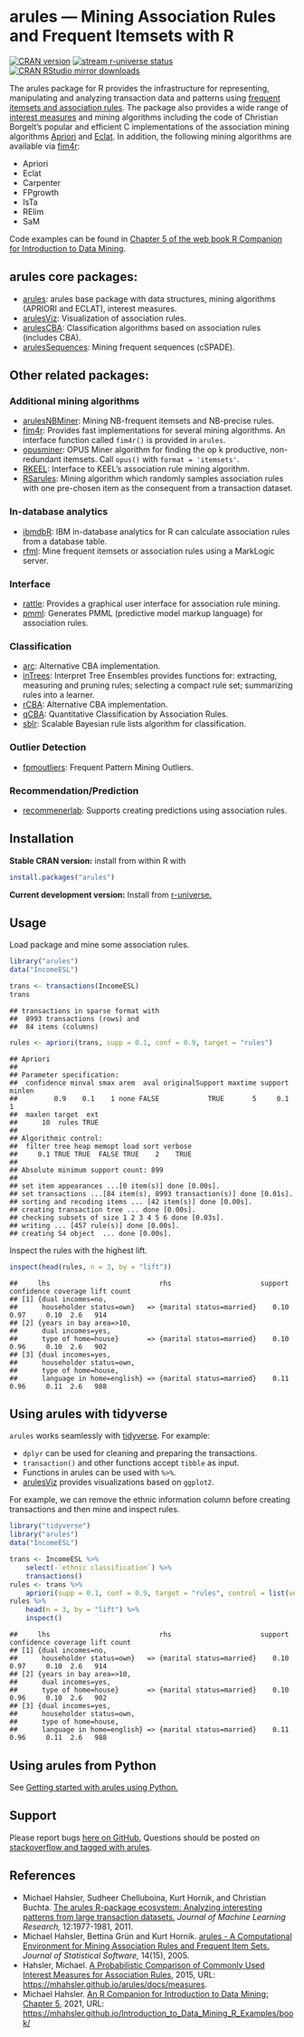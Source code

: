 arules — Mining Association Rules and Frequent Itemsets with R
================

[![CRAN
version](http://www.r-pkg.org/badges/version/arules)](https://CRAN.R-project.org/package=arules)
[![stream r-universe
status](https://mhahsler.r-universe.dev/badges/arules)](https://mhahsler.r-universe.dev/ui#package:arules)
[![CRAN RStudio mirror
downloads](http://cranlogs.r-pkg.org/badges/grand-total/arules)](https://CRAN.R-project.org/package=arules)

The arules package for R provides the infrastructure for representing,
manipulating and analyzing transaction data and patterns using [frequent
itemsets and association
rules](https://en.wikipedia.org/wiki/Association_rule_learning). The
package also provides a wide range of [interest
measures](https://mhahsler.github.io/arules/docs/measures) and mining
algorithms including the code of Christian Borgelt’s popular and
efficient C implementations of the association mining algorithms
[Apriori](https://borgelt.net/apriori.html) and
[Eclat](https://borgelt.net/eclat.html). In addition, the following
mining algorithms are available via
[fim4r](https://borgelt.net/fim4r.html):

-   Apriori
-   Eclat
-   Carpenter
-   FPgrowth
-   IsTa
-   RElim
-   SaM

Code examples can be found in [Chapter 5 of the web book R Companion for
Introduction to Data
Mining](https://mhahsler.github.io/Introduction_to_Data_Mining_R_Examples/book/association-analysis-basic-concepts-and-algorithms.html).

## arules core packages:

-   [arules](https://cran.r-project.org/package=arules): arules base
    package with data structures, mining algorithms (APRIORI and ECLAT),
    interest measures.
-   [arulesViz](https://github.com/mhahsler/arulesViz): Visualization of
    association rules.
-   [arulesCBA](https://github.com/ianjjohnson/arulesCBA):
    Classification algorithms based on association rules (includes
    CBA).  
-   [arulesSequences](https://cran.r-project.org/package=arulesSequences):
    Mining frequent sequences (cSPADE).

## Other related packages:

### Additional mining algorithms

-   [arulesNBMiner](https://github.com/mhahsler/arulesNBMiner): Mining
    NB-frequent itemsets and NB-precise rules.
-   [fim4r](https://borgelt.net/fim4r.html): Provides fast
    implementations for several mining algorithms. An interface function
    called `fim4r()` is provided in `arules`.
-   [opusminer](https://cran.r-project.org/package=opusminer): OPUS
    Miner algorithm for finding the op k productive, non-redundant
    itemsets. Call `opus()` with `format = 'itemsets'`.
-   [RKEEL](https://cran.r-project.org/package=RKEEL): Interface to
    KEEL’s association rule mining algorithm.
-   [RSarules](https://cran.r-project.org/package=RSarules): Mining
    algorithm which randomly samples association rules with one
    pre-chosen item as the consequent from a transaction dataset.

### In-database analytics

-   [ibmdbR](https://cran.r-project.org/package=ibmdbR): IBM in-database
    analytics for R can calculate association rules from a database
    table.
-   [rfml](https://cran.r-project.org/package=rfml): Mine frequent
    itemsets or association rules using a MarkLogic server.

### Interface

-   [rattle](https://cran.r-project.org/package=rattle): Provides a
    graphical user interface for association rule mining.
-   [pmml](https://cran.r-project.org/package=pmml): Generates PMML
    (predictive model markup language) for association rules.

### Classification

-   [arc](https://cran.r-project.org/package=arc): Alternative CBA
    implementation.
-   [inTrees](https://cran.r-project.org/package=inTrees): Interpret
    Tree Ensembles provides functions for: extracting, measuring and
    pruning rules; selecting a compact rule set; summarizing rules into
    a learner.
-   [rCBA](https://cran.r-project.org/package=rCBA): Alternative CBA
    implementation.
-   [qCBA](https://cran.r-project.org/package=qCBA): Quantitative
    Classification by Association Rules.
-   [sblr](https://cran.r-project.org/package=sbrl): Scalable Bayesian
    rule lists algorithm for classification.

### Outlier Detection

-   [fpmoutliers](https://cran.r-project.org/package=fpmoutliers):
    Frequent Pattern Mining Outliers.

### Recommendation/Prediction

-   [recommenerlab](https://github.com/mhahsler/recommenderlab):
    Supports creating predictions using association rules.

## Installation

**Stable CRAN version:** install from within R with

``` r
install.packages("arules")
```

**Current development version:** Install from
[r-universe.](https://mhahsler.r-universe.dev/ui#package:arules)

## Usage

Load package and mine some association rules.

``` r
library("arules")
data("IncomeESL")

trans <- transactions(IncomeESL)
trans
```

    ## transactions in sparse format with
    ##  8993 transactions (rows) and
    ##  84 items (columns)

``` r
rules <- apriori(trans, supp = 0.1, conf = 0.9, target = "rules")
```

    ## Apriori
    ## 
    ## Parameter specification:
    ##  confidence minval smax arem  aval originalSupport maxtime support minlen
    ##         0.9    0.1    1 none FALSE            TRUE       5     0.1      1
    ##  maxlen target  ext
    ##      10  rules TRUE
    ## 
    ## Algorithmic control:
    ##  filter tree heap memopt load sort verbose
    ##     0.1 TRUE TRUE  FALSE TRUE    2    TRUE
    ## 
    ## Absolute minimum support count: 899 
    ## 
    ## set item appearances ...[0 item(s)] done [0.00s].
    ## set transactions ...[84 item(s), 8993 transaction(s)] done [0.01s].
    ## sorting and recoding items ... [42 item(s)] done [0.00s].
    ## creating transaction tree ... done [0.00s].
    ## checking subsets of size 1 2 3 4 5 6 done [0.03s].
    ## writing ... [457 rule(s)] done [0.00s].
    ## creating S4 object  ... done [0.00s].

Inspect the rules with the highest lift.

``` r
inspect(head(rules, n = 3, by = "lift"))
```

    ##     lhs                           rhs                      support confidence coverage lift count
    ## [1] {dual incomes=no,                                                                            
    ##      householder status=own}   => {marital status=married}    0.10       0.97     0.10  2.6   914
    ## [2] {years in bay area=>10,                                                                      
    ##      dual incomes=yes,                                                                           
    ##      type of home=house}       => {marital status=married}    0.10       0.96     0.10  2.6   902
    ## [3] {dual incomes=yes,                                                                           
    ##      householder status=own,                                                                     
    ##      type of home=house,                                                                         
    ##      language in home=english} => {marital status=married}    0.11       0.96     0.11  2.6   988

## Using arules with tidyverse

`arules` works seamlessly with [tidyverse](https://www.tidyverse.org/).
For example:

-   `dplyr` can be used for cleaning and preparing the transactions.
-   `transaction()` and other functions accept `tibble` as input.
-   Functions in arules can be used with `%>%`.
-   [arulesViz](https://github.com/mhahsler/arulesViz) provides
    visualizations based on `ggplot2`.

For example, we can remove the ethnic information column before creating
transactions and then mine and inspect rules.

``` r
library("tidyverse")
library("arules")
data("IncomeESL")

trans <- IncomeESL %>%
    select(-`ethnic classification`) %>%
    transactions()
rules <- trans %>%
    apriori(supp = 0.1, conf = 0.9, target = "rules", control = list(verbose = FALSE))
rules %>%
    head(n = 3, by = "lift") %>%
    inspect()
```

    ##     lhs                           rhs                      support confidence coverage lift count
    ## [1] {dual incomes=no,                                                                            
    ##      householder status=own}   => {marital status=married}    0.10       0.97     0.10  2.6   914
    ## [2] {years in bay area=>10,                                                                      
    ##      dual incomes=yes,                                                                           
    ##      type of home=house}       => {marital status=married}    0.10       0.96     0.10  2.6   902
    ## [3] {dual incomes=yes,                                                                           
    ##      householder status=own,                                                                     
    ##      type of home=house,                                                                         
    ##      language in home=english} => {marital status=married}    0.11       0.96     0.11  2.6   988

## Using arules from Python

See [Getting started with arules using
Python.](https://mhahsler.github.io/arules/docs/python/arules_python.html)

## Support

Please report bugs [here on
GitHub.](https://github.com/mhahsler/arules/issues) Questions should be
posted on [stackoverflow and tagged with
arules](https://stackoverflow.com/questions/tagged/arules).

## References

-   Michael Hahsler, Sudheer Chelluboina, Kurt Hornik, and Christian
    Buchta. [The arules R-package ecosystem: Analyzing interesting
    patterns from large transaction
    datasets.](https://jmlr.csail.mit.edu/papers/v12/hahsler11a.html)
    *Journal of Machine Learning Research,* 12:1977-1981, 2011.
-   Michael Hahsler, Bettina Grün and Kurt Hornik. [arules - A
    Computational Environment for Mining Association Rules and Frequent
    Item Sets.](https://dx.doi.org/10.18637/jss.v014.i15) *Journal of
    Statistical Software,* 14(15), 2005.
-   Hahsler, Michael. [A Probabilistic Comparison of Commonly Used
    Interest Measures for Association
    Rules](https://mhahsler.github.io/arules/docs/measures), 2015, URL:
    <https://mhahsler.github.io/arules/docs/measures>.
-   Michael Hahsler. [An R Companion for Introduction to Data Mining:
    Chapter
    5](https://mhahsler.github.io/Introduction_to_Data_Mining_R_Examples/book/association-analysis-basic-concepts-and-algorithms.html),
    2021, URL:
    <https://mhahsler.github.io/Introduction_to_Data_Mining_R_Examples/book/>
